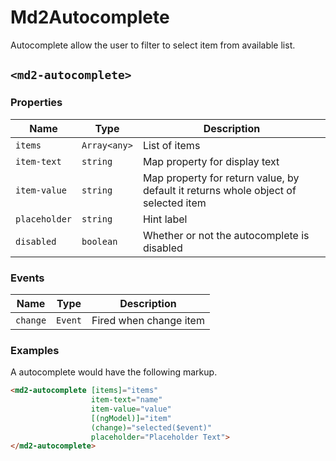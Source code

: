 # Md2Autocomplete
Autocomplete allow the user to filter to select item from available list.

## `<md2-autocomplete>`
### Properties

| Name | Type | Description |
| --- | --- | --- |
| `items` | `Array<any>` | List of items |
| `item-text` | `string` | Map property for display text |
| `item-value` | `string` | Map property for return value, by default it returns whole object of selected item |
| `placeholder` | `string` | Hint label |
| `disabled` | `boolean` | Whether or not the autocomplete is disabled |

### Events

| Name | Type | Description |
| --- | --- | --- |
| `change` | `Event` | Fired when change item |

### Examples
A autocomplete would have the following markup.
```html
<md2-autocomplete [items]="items"
                  item-text="name"
                  item-value="value"
                  [(ngModel)]="item"
                  (change)="selected($event)"
                  placeholder="Placeholder Text">
</md2-autocomplete>
```
